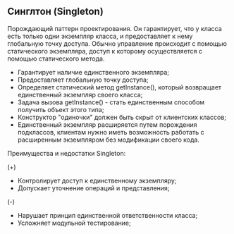## Синглтон (Singleton)
Порождающий паттерн проектирования. Он гарантирует, что у класса есть только одни экземпляр класса, и предоставляет к нему глобальную точку доступа. Обычно управление происходит с помощью статического экземпляра, доступ к которому осуществляется с помощью статического метода.

- Гарантирует наличие единственного экземпляра;
- Предоставляет глобальную точку доступа;
- Определяет статический метод getInstance(), который возвращает единственный экземпляр своего класса;
- Задача вызова getInstance() - стать единственным способом получить объект этого типа;
- Конструктор "одиночки" должен быть скрыт от клиентских классов;
- Единственный экземпляр расширяется путем порождения подклассов, клиентам нужно иметь возможность работать с
расширенным экземпляром без модификации своего кода.

Преимущества и недостатки Singleton:

(+)
* Контролирует доступ к единственному экземпляру;
* Допускает уточнение операций и представления;

(-)
* Нарушает принцип единственной ответственности класса;
* Усложняет модульной тестирование;